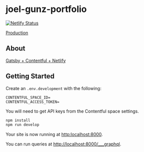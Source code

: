 # joel-gunz-portfolio

[![Netlify Status](https://api.netlify.com/api/v1/badges/86e3e423-b5b7-4567-bfb9-cee2cd19fed7/deploy-status)](https://app.netlify.com/sites/naughty-sammet-b049a6/deploys)

[Production](https://joel-gunz-portfolio.netlify.com/)

## About

[Gatsby + Contentful + Netlify](https://www.gatsbyjs.org/blog/2017-12-06-gatsby-plus-contentful-plus-netlify/)

## Getting Started

Create an `.env.development` with the following:

```env
CONTENTFUL_SPACE_ID=
CONTENTFUL_ACCESS_TOKEN=
```

You will need to get API keys from the Contentful space settings.

```sh
npm install
npm run develop
```

Your site is now running at [http:localhost:8000](http:localhost:8000).

You can run queries at [http://localhost:8000/\_\_\_graphql](http://localhost:8000/___graphql).
